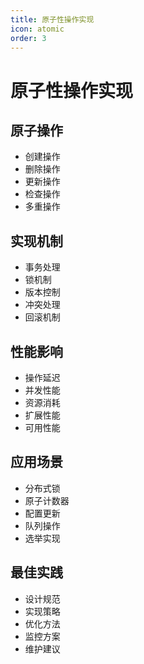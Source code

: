 ```yaml
---
title: 原子性操作实现
icon: atomic
order: 3
---
```


# 原子性操作实现

## 原子操作
- 创建操作
- 删除操作
- 更新操作
- 检查操作
- 多重操作

## 实现机制
- 事务处理
- 锁机制
- 版本控制
- 冲突处理
- 回滚机制

## 性能影响
- 操作延迟
- 并发性能
- 资源消耗
- 扩展性能
- 可用性能

## 应用场景
- 分布式锁
- 原子计数器
- 配置更新
- 队列操作
- 选举实现

## 最佳实践
- 设计规范
- 实现策略
- 优化方法
- 监控方案
- 维护建议
